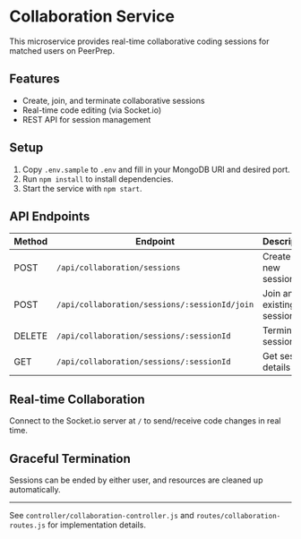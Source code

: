 # Collaboration Service

This microservice provides real-time collaborative coding sessions for matched users on PeerPrep.

## Features
- Create, join, and terminate collaborative sessions
- Real-time code editing (via Socket.io)
- REST API for session management

## Setup
1. Copy `.env.sample` to `.env` and fill in your MongoDB URI and desired port.
2. Run `npm install` to install dependencies.
3. Start the service with `npm start`.

## API Endpoints
| Method | Endpoint | Description |
|--------|---------|-------------|
| POST   | `/api/collaboration/sessions` | Create a new session |
| POST   | `/api/collaboration/sessions/:sessionId/join` | Join an existing session |
| DELETE | `/api/collaboration/sessions/:sessionId` | Terminate a session |
| GET    | `/api/collaboration/sessions/:sessionId` | Get session details |
## Real-time Collaboration
Connect to the Socket.io server at `/` to send/receive code changes in real time.

## Graceful Termination
Sessions can be ended by either user, and resources are cleaned up automatically.

---

See `controller/collaboration-controller.js` and `routes/collaboration-routes.js` for implementation details.
